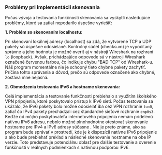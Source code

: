 ### Problémy pri implementácii skenovania

Počas vývoja a testovania funkčnosti skenovania sa vyskytli nasledujúce problémy, ktoré sa zatiaľ nepodarilo úspešne vyriešiť:

**1. Problém so skenovaním localhostu:**

Pri skenovaní lokálnej adresy (localhost) sa zdá, že vytvorené TCP a UDP pakety sú úspešne
odosielané. Kontrolný súčet (checksum) je vypočítaný správne a jeho hodnotu je možné overiť aj
v nástroji Wireshark na rozhraní `lo` (loopback). Avšak, prichádzajúce odpovede sú v nástroji Wireshark
označené červenou farbou, čo indikuje chybu "BAD TCP" od Wireshark-u. Náš program momentálne nie je schopný tieto chybné
pakety zachytiť. Príčina tohto správania a dôvod, prečo sú odpovede označené ako chybné, zostáva mne nejasná.

**2. Obmedzenia testovania IPv6 a hostname skenovania:**

Celá implementácia a testovanie funkčnosti prebiehalo s využitím školského VPN pripojenia,
ktoré poskytovalo prístup k IPv6 sieti. Počas testovania sa ukázalo, že IPv6 pakety bolo možné
odosielať iba cez VPN rozhranie `tun0`, zatiaľ čo IPv4 pakety prechádzali cez štandardné sieťové
rozhranie `enp0s3`. Keďže od môjho poskytovateľa internetového pripojenia nemám pridelenú natívnu
IPv6 adresu, nebolo možné plnohodnotne otestovať skenovanie hostname pre IPv4 a IPv6 adresy súčasne
. Nie je preto známe, ako sa program bude správať v prostredí, kde je k dispozícii natívne IPv6 
pripojenie a ako bude prebiehať preklad a následné skenovanie hostname na obe IP verzie. Toto 
predstavuje potenciálnu oblasť pre ďalšie testovanie a overenie funkčnosti v reálnych podmienkach s
natívnou podporou IPv6.